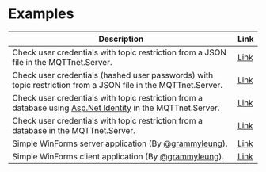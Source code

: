 # Examples

|Description|Link|
|-|-|
|Check user credentials with topic restriction from a JSON file in the MQTTnet.Server.|[Link](https://github.com/SeppPenner/NetCoreMQTTExampleJsonConfig)|
|Check user credentials (hashed user passwords) with topic restriction from a JSON file in the MQTTnet.Server.|[Link](https://github.com/SeppPenner/NetCoreMQTTExampleJsonConfigHashedPasswords)|
|Check user credentials with topic restriction from a database using [Asp.Net Identity](https://docs.microsoft.com/en-US/aspnet/identity/overview/getting-started/introduction-to-aspnet-identity) in the MQTTnet.Server.|[Link](https://github.com/SeppPenner/NetCoreMQTTExampleIdentityConfig)|
|Check user credentials with topic restriction from a database in the MQTTnet.Server.|[Link](https://github.com/SeppPenner/NetCoreMQTTExampleDapperConfig)|
|Simple WinForms server application (By [@grammyleung](https://github.com/grammyleung)).|[Link](https://github.com/SeppPenner/MQTTnet.TestApp.SimpleServer)|
|Simple WinForms client application (By [@grammyleung](https://github.com/grammyleung)).|[Link](https://github.com/SeppPenner/MQTTnet.TestApp.WinForm)|

